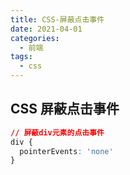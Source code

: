 ```yaml
---
title: CSS-屏蔽点击事件
date: 2021-04-01
categories:
  - 前端
tags:
  - css
---
```


##  CSS 屏蔽点击事件

```css
// 屏蔽div元素的点击事件
div { 
  pointerEvents: 'none'
}
```
